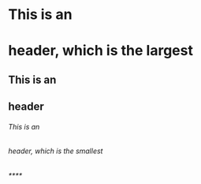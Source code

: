 # This is an <h1> header, which is the largest
## This is an <h2> header
###### This is an <h6> header, which is the smallest
_****_
